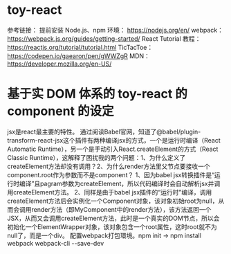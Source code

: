 # toy-react
参考链接：
提前安装 Node.js、npm 环境： https://nodejs.org/en/
webpack： https://webpack.js.org/guides/getting-started/
React Tutorial 教程： https://reactjs.org/tutorial/tutorial.html
TicTacToe： https://codepen.io/gaearon/pen/gWWZgR
MDN： https://developer.mozilla.org/en-US/

# 基于实 DOM 体系的 toy-react 的 component 的设定
jsx是react最主要的特性。
通过阅读Babel官网，知道了@babel/plugin-transform-react-jsx这个插件有两种编译jsx的方式，一个是运行时编译（React Automatic Runtime），另一个是手动引入React.createElement的方式（React Classic Runtime），这解释了困扰我的两个问题：1、为什么定义了createElement方法却没有调用？2、为什么render方法里父节点要接收一个component.root作为参数而不是component？
1、因为babel jsx转换插件是“运行时编译”且pagram参数为createElement，所以代码编译时会自动解析jsx并调用createElement方法。
2、同样是由于babel jsx插件的“运行时”编译，调用createElement方法后会实例化一个Component对象，该对象初始root为null，从而会调用render方法（即MyComponent中的render方法），该方法返回一个JSX，从而又会调用createElement方法，此时是一个真实的DOM节点，所以会初始化一个ElementWrapper对象，该对象包含一个root属性，这时root就不为null了，而是一个div。
配置webpack打包環境。npm init -> npm install webpack webpack-cli --save-dev



